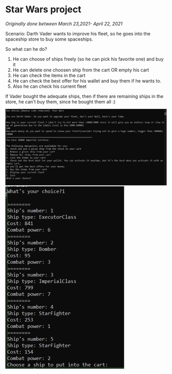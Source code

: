 # Star Wars project

*Originally done between March 23,2021- April 22, 2021*

Scenario: Darth Vader wants to improve his fleet, so he goes into the spaceship store to buy some spaceships.

So what can he do?
1. He can choose of ships freely (so he can pick his favorite one) and buy it
2. He can delete one choosen ship from the cart OR empty his cart
3. He can check the items in the cart
4. He can check the best offer for his wallet and buy them if he wants to.
5. Also he can check his current fleet

If Vader bought the adequate ships, then if there are remaining ships in the store, he can't buy them, since he bought them all :)

![Sample screenshot #1](https://raw.githubusercontent.com/attilakundev/StarWars_HomeProject/main/Sample%20screenshot.JPG)
![Sample screenshot #2](https://raw.githubusercontent.com/attilakundev/StarWars_HomeProject/main/Sample%20screenshot2.JPG)
